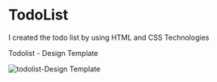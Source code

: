 # TodoList
I created the todo list by using HTML and CSS Technologies 

Todolist - Design Template

![todolist-Design Template](https://github.com/ra-ghava/TodoList/assets/146189602/40586d7b-3466-472c-8d3c-4f74455bed14)
